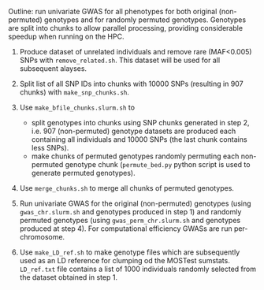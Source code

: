Outline: run univariate GWAS for all phenotypes for both original (non-permuted) genotypes and for randomly permuted genotypes. Genotypes are split into chunks to allow parallel processing, providing considerable speedup when running on the HPC.

1. Produce dataset of unrelated individuals and remove rare (MAF<0.005) SNPs with ```remove_related.sh```. This dataset will be used for all subsequent alayses. 

2. Split list of all SNP IDs into chunks with 10000 SNPs (resulting in 907 chunks) with ```make_snp_chunks.sh```.

3. Use ```make_bfile_chunks.slurm.sh``` to
    * split genotypes into chunks using SNP chunks generated in step 2, i.e. 907 (non-permuted) genotype datasets are produced each containing all individuals and 10000 SNPs (the last chunk contains less SNPs).
    * make chunks of permuted genotypes randomly permuting each non-permuted genotype chunk (```permute_bed.py``` python script is used to generate permuted genotypes).

4. Use ```merge_chunks.sh``` to merge all chunks of permuted genotypes.

5. Run univariate GWAS for the original (non-permuted) genotypes (using ```gwas_chr.slurm.sh``` and genotypes produced in step 1) and randomly permuted genotypes (using ```gwas_perm_chr.slurm.sh``` and genotypes produced at step 4). For computational efficiency GWASs are run per-chromosome.

6. Use ```make_LD_ref.sh``` to make genotype files which are subsequently used as an LD reference for clumping od the MOSTest sumstats. ```LD_ref.txt``` file contains a list of 1000 individuals randomly selected from the dataset obtained in step 1.
